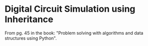# Digital Circuit Simulation using Inheritance

From pg. 45 in the book: "Problem solving with algorithms and data structures using Python".